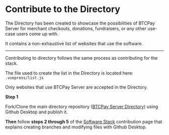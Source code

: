 # Contribute to the Directory

The Directory has been created to showcase the possibilities of BTCPay Server for merchant checkouts, donations, fundraisers, or any other use-case users come up with.

It contains a non-exhaustive list of websites that use the software.

----
Contributing to directory follows the same process as contributing for the stack.

The file used to create the list in the Directory is located here: `.vuepress/list.js`

Only websites that use BTCPay Server are accepted in the Directory.

**Step 1**

Fork/Clone the main directory repository ([BTCPay Server Directory](https://github.com/btcpayserver/directory.btcpayserver.org)) using Github Desktop and publish it.

**Then** follow **steps 2 through 5** of the [Software Stack](./WriteStack.md) contribution page that explains creating branches and modifying files with Github Desktop.